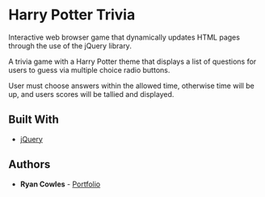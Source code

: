 # Harry Potter Trivia

Interactive web browser game that dynamically updates HTML pages through the use of the jQuery library.

A trivia game with a Harry Potter theme that displays a list of questions for users to guess via multiple choice radio buttons. 

User must choose answers within the allowed time, otherwise time will be up, and users scores will be tallied and displayed. 

## Built With

   * [jQuery](https://jquery.com/) 

## Authors

* **Ryan Cowles** - [Portfolio](https://rcowles.com)